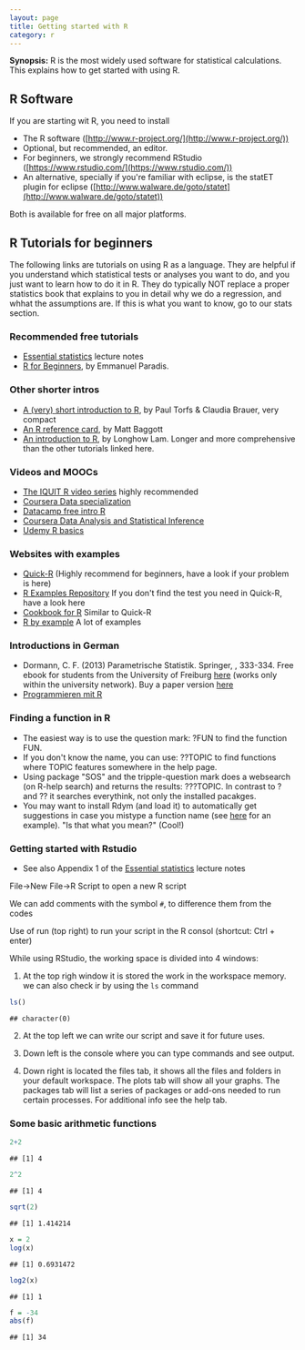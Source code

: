 ```yaml
---
layout: page
title: Getting started with R
category: r
---
```


**Synopsis:** R is the most widely used software for statistical calculations. This explains how to get started with using R.

## R Software

If you are starting wit R, you need to install

 * The R software ([http://www.r-project.org/](http://www.r-project.org/))
 * Optional, but recommended, an editor. 
  * For beginners, we strongly recommend RStudio ([https://www.rstudio.com/](https://www.rstudio.com/))
  * An alternative, specially if you're familiar with eclipse, is the statET plugin for eclipse ([http://www.walware.de/goto/statet](http://www.walware.de/goto/statet))

Both is available for free on all major platforms.


## R Tutorials for beginners

The following links are tutorials on using R as a language. They are helpful if you understand which statistical tests or analyses you want to do, and you just want to learn how to do it in R. They do typically NOT replace a proper statistics book that explains to you in detail why we do a regression, and whhat the assumptions are. If this is what you want to know, go to our stats section.

### Recommended free tutorials

* [Essential statistics](https://www.dropbox.com/s/s38ge7pjgf55qs1/EssentialStatistics.pdf?dl=0) lecture notes
* [R for Beginners](http://cran.r-project.org/doc/contrib/Paradis-rdebuts_en.pdf), by Emmanuel Paradis. 

### Other shorter intros

* [A (very) short introduction to R](http://cran.r-project.org/doc/contrib/Torfs+Brauer-Short-R-Intro.pdf), by Paul Torfs & Claudia Brauer, very compact
* [An R reference card](http://cran.r-project.org/doc/contrib/Baggott-refcard-v2.pdf), by Matt Baggott
* [An introduction to R](http://cran.r-project.org/doc/contrib/Lam-IntroductionToR_LHL.pdf), by Longhow Lam. Longer and more comprehensive than the other tutorials linked here. 

### Videos and MOOCs

* [The IQUIT R video series](http://mbjoseph.github.io/r/2015/08/28/iquit.html) highly recommended
* [Coursera Data specialization](https://www.coursera.org/specializations/jhu-data-science)
* [Datacamp free intro R](https://www.datacamp.com/courses/free-introduction-to-r)
* [Coursera Data Analysis and Statistical Inference ](https://www.coursera.org/course/statistics)
* [Udemy R basics](https://www.udemy.com/r-basics/)

### Websites with examples

* [Quick-R](http://www.statmethods.net/) (Highly recommend for beginners, have a look if your problem is here) 
* [R Examples Repository](http://www.uni-kiel.de/psychologie/rexrepos/index.html) If you don't find the test you need in Quick-R, have a look here
* [Cookbook for R](http://www.cookbook-r.com/) Similar to Quick-R
* [R by example](http://www.mayin.org/ajayshah/KB/R/) A lot of examples


### Introductions in German 

* Dormann, C. F. (2013) Parametrische Statistik. Springer, , 333-334. Free ebook for students from the University of Freiburg [here](http://link.springer.com.ezproxy.ub.uni-freiburg.de/book/10.1007/978-3-642-34786-3/page/1
) (works only within the university network). Buy a paper version [here](http://www.springer.com/springer+spektrum/statistik/statistik+f%C3%BCr+naturwissenschaft+medizin+%26+technik/book/978-3-642-34785-6)
* [Programmieren mit R](http://www.statistik.tu-dortmund.de/~ligges/PmitR/)

### Finding a function in R

* The easiest way is to use the question mark: ?FUN to find the function FUN. 
* If you don't know the name, you can use: ??TOPIC to find functions where TOPIC features somewhere in the help page.
* Using package "SOS" and the tripple-question mark does a websearch (on R-help search) and returns the results: ???TOPIC. In contrast to ? and ?? it searches everythink, not only the installed pacakges.
* You may want to install Rdym (and load it) to automatically get suggestions in case you mistype a function name (see [here](http://www.r-bloggers.com/a-did-you-mean-feature-for-r/) for an example). "Is that what you mean?" (Cool!)


### Getting started with Rstudio

* See also Appendix 1 of the [Essential statistics](https://www.dropbox.com/s/8fmh10fdn6jd2xb/EssentialStatistics.pdf?dl=0) lecture notes

File->New File->R Script to open a new R script

We can add comments with the symbol `#`, to difference them from the codes

Use of run (top right) to run your script in the R consol (shortcut: Ctrl + enter)

While using RStudio, the working space is divided into 4 windows:

1) At the top righ window it is stored the work in the workspace memory.
we can also check ir by using the `ls` command


```r
ls()
```

```
## character(0)
```

2) At the top left we can write our script and save it for future uses.

3) Down left is the console  where you can type commands and see output.

4) Down right is located the files tab, it shows all the files and folders in your default workspace. The plots tab will show all your graphs. The packages tab will list a series of packages or add-ons needed to run certain processes. For additional info see the help tab. 



### Some basic arithmetic functions


```r
2+2
```

```
## [1] 4
```

```r
2^2
```

```
## [1] 4
```

```r
sqrt(2) 
```

```
## [1] 1.414214
```

```r
x = 2
log(x)
```

```
## [1] 0.6931472
```

```r
log2(x)
```

```
## [1] 1
```

```r
f = -34
abs(f) 
```

```
## [1] 34
```

